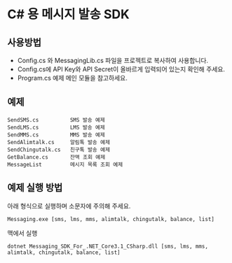 # C# 용 메시지 발송 SDK

## 사용방법
* Config.cs 와 MessagingLib.cs 파일을 프로젝트로 복사하여 사용합니다.
* Config.cs에 API Key와 API Secret이 올바르게 입력되어 있는지 확인해 주세요.
* Program.cs 예제 메인 모듈을 참고하세요.

## 예제
```
SendSMS.cs          SMS 발송 예제
SendLMS.cs          LMS 발송 예제
SendMMS.cs          MMS 발송 예제
SendAlimtalk.cs     알림톡 발송 예제
SendChingutalk.cs   친구톡 발송 예제
GetBalance.cs       잔액 조회 예제
MessageList         메시지 목록 조회 예제
```

## 예제 실행 방법
아래 형식으로 실행하며 소문자에 주의해 주세요.
```
Messaging.exe [sms, lms, mms, alimtalk, chingutalk, balance, list]
```

맥에서 실행
```
dotnet Messaging_SDK_For_.NET_Core3.1_CSharp.dll [sms, lms, mms, alimtalk, chingutalk, balance, list]
```
